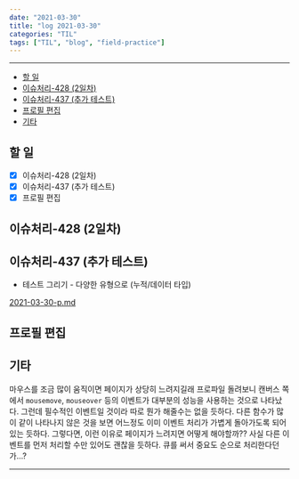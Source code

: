```yaml
---
date: "2021-03-30"
title: "log 2021-03-30"
categories: "TIL"
tags: ["TIL", "blog", "field-practice"]
---
```


----------

- [할 일](#할-일)
- [이슈처리-428 (2일차)](#이슈처리-428-2일차)
- [이슈처리-437 (추가 테스트)](#이슈처리-437-추가-테스트)
- [프로필 편집](#프로필-편집)
- [기타](#기타)

## 할 일

- [x] 이슈처리-428 (2일차)
- [x] 이슈처리-437 (추가 테스트)
- [x] 프로필 편집

## 이슈처리-428 (2일차)

## 이슈처리-437 (추가 테스트)

- 테스트 그리기 - 다양한 유형으로 (누적/데이터 타입)

[2021-03-30-p.md](./2021-03-30-p.md)

## 프로필 편집

## 기타

마우스를 조금 많이 움직이면 페이지가 상당히 느려지길래 프로파일 돌려보니 캔버스 쪽에서 `mousemove`, `mouseover` 등의 이벤트가 대부분의 성능을 사용하는 것으로 나타났다. 그런데 필수적인 이벤트일 것이라 따로 뭔가 해줄수는 없을 듯하다. 다른 함수가 많이 같이 나타나지 않은 것을 보면 어느정도 이미 이벤트 처리가 가볍게 돌아가도록 되어있는 듯하다.
그렇다면, 이런 이유로 페이지가 느려지면 어떻게 해야할까?? 사실 다른 이벤트를 먼저 처리할 수만 있어도 괜찮을 듯하다. 큐를 써서 중요도 순으로 처리한다던가...?

----------
